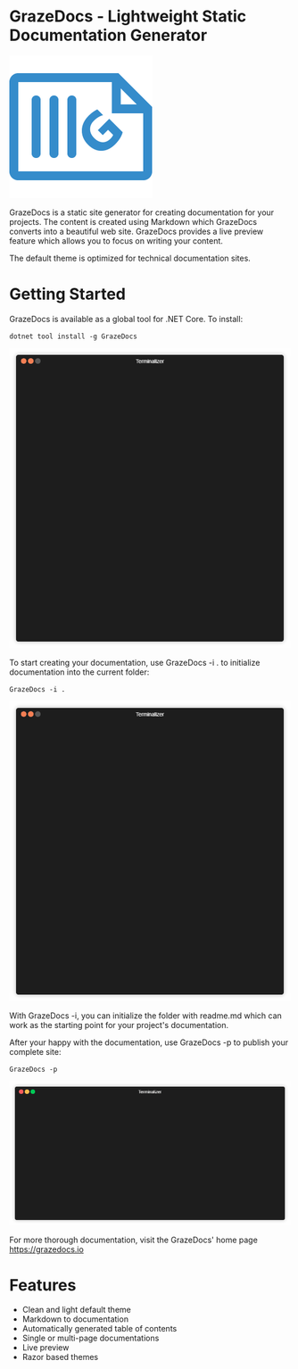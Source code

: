 # GrazeDocs - Lightweight Static Documentation Generator

![GrazeDocs Logo](https://github.com/mikoskinen/GrazeDocs/raw/master/logo/grazedocs_logo_blue_front_small.png "Logo")

GrazeDocs is a static site generator for creating documentation for your projects. The content is created using Markdown which GrazeDocs converts into a beautiful web site. GrazeDocs provides a live preview feature which allows you to focus on writing your content.  

The default theme is optimized for technical documentation sites.

# Getting Started

GrazeDocs is available as a global tool for .NET Core. To install:

```
dotnet tool install -g GrazeDocs
```

![GrazeDocs Installation](https://github.com/mikoskinen/GrazeDocs/raw/master/docs/installation.gif "Installation")

To start creating your documentation, use GrazeDocs -i . to initialize documentation into the current folder:

```
GrazeDocs -i .
```

![GrazeDocs Init](https://github.com/mikoskinen/GrazeDocs/raw/master/docs/init.gif "Init")

With GrazeDocs -i, you can initialize the folder with readme.md which can work as the starting point for your project's documentation.

After your happy with the documentation, use GrazeDocs -p to publish your complete site:

```
GrazeDocs -p
```

![GrazeDocs Publish](https://github.com/mikoskinen/GrazeDocs/raw/master/docs/publish.gif "Publish")

For more thorough documentation, visit the GrazeDocs' home page https://grazedocs.io

# Features

* Clean and light default theme
* Markdown to documentation
* Automatically generated table of contents
* Single or multi-page documentations
* Live preview 
* Razor based themes
